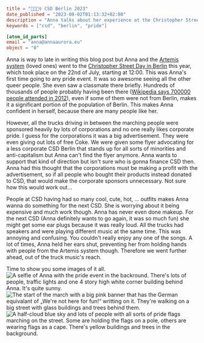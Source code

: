 ```toml
title = "🏳️‍🌈🚶‍♀️ CSD Berlin 2023"
date_published = "2023-08-02T01:13:32+02:00"
description = "Anna talks about her experience at the Christopher Street Day in 2023 in Berlin."
keywords = ["csd", "berlin", "pride"]

[atom_id_parts]
email = "anna@annaaurora.eu"
object = "0"
```
Anna is way to late in writing this blog post but Anna and the [Artemis system](https://artemislena.eu) (loved ones) went to the [Christopher Street Day in Berlin](https://en.wikipedia.org/wiki/Berlin_Pride) this year, which took place on <time datetime="2023-07-22">the 22nd of July</time>, starting at <time datetime="2023-07-22T12:00:00+02:00">12:00</time>. This was Anna's first time going to any pride event. It was so awesome seeing all the other queer people. She even saw a classmate there briefly. Hundreds of thousands of people probably having been there ([Wikipedia says 700000 people attended in 2012](https://en.wikipedia.org/wiki/Berlin_Pride)), even if some of them were not from Berlin, makes it a significant portion of the population of Berlin. This makes Anna confident in herself, because there are many people like her.

However, all the trucks driving in between the marching people were sponsored heavily by lots of corporations and no one really likes corporate pride. I guess for the corporations it was a big advertisement. They were even giving out lots of free Coke. We were given some flyer advocating for a less corporate CSD Berlin that stands up for all sorts of minorities and anti-capitalism but Anna can't find the flyer anymore. Anna wants to support that kind of direction but isn't sure who is gonna finance CSD then. Anna had this thought that the corporations must be making a profit with the advertisement, so if all people who bought their products instead donated to CSD, that would make the corporate sponsors unnecessary. Not sure how this would work out…

People at CSD having had so many cool, cute, hot, … outfits makes Anna wanna do something for the next CSD. She is worrying about it being expensive and much work though. Anna has never even done makeup. For the next CSD (Anna definitely wants to go again, it was so much fun) she might get some ear plugs because it was really loud. All the trucks had speakers and were playing different music at the same time. This was annoying and confusing. You couldn't really enjoy any one of the songs. A lot of times, Anna held her ears shut, preventing her from holding hands with people from the Artemis system though. Therefore we went further ahead, out of the truck music's reach.

Time to show you some images of it all.
![A selfie of Anna with the pride event in the backround. There's lots of people, traffic lights and one 4 story high white corner building behind Anna. It's quite sunny.](selfie.jpg)
![The start of the march with a big pink banner that has the German equivalant of „We're not here for fun!“ writting on it. They're walking on a big street with glass buildings and trees behind them.](front-of-march.jpg)
![A half-cloud blue sky and lots of people with all sorts of pride flags marching on the street. Some are holding the flags on a pole, others are wearing flags as a cape. There's yellow buildings and trees in the background.](between-people.jpg)
